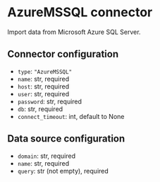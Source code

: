 # AzureMSSQL connector

Import data from Microsoft Azure SQL Server.

## Connector configuration

* `type`: `"AzureMSSQL"`
* `name`: str, required
* `host`: str, required
* `user`: str, required
* `password`: str, required
* `db`: str, required
* `connect_timeout`: int, default to None


## Data source configuration

* `domain`: str, required
* `name`: str, required
* `query`: str (not empty), required
